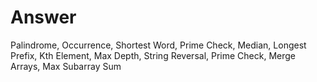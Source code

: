 # Answer
Palindrome, Occurrence, Shortest Word, Prime Check, Median, Longest Prefix, Kth Element, Max Depth, String Reversal, Prime Check, Merge Arrays, Max Subarray Sum
